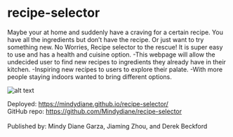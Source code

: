 # recipe-selector
Maybe your at home and suddenly have a craving for a certain recipe. You have all the ingredients but don’t have the recipe. Or just want to try something new. No Worries, Recipe selector to the rescue! It is super easy to use and has a health and cuisine option.
-This webpage will allow the undecided user to find new recipes to ingredients they already have in their kitchen.
-Inspiring new recipes to users to explore their palate. 
-With more people staying indoors wanted to bring different options. 

![alt text](http://.assets.images.super_recipes.JPG)

Deployed: https://mindydiane.github.io/recipe-selector/
</br>
GitHub repo: https://github.com/Mindydiane/recipe-selector
</br></br>
Published by: Mindy Diane Garza, Jiaming Zhou, and Derek Beckford